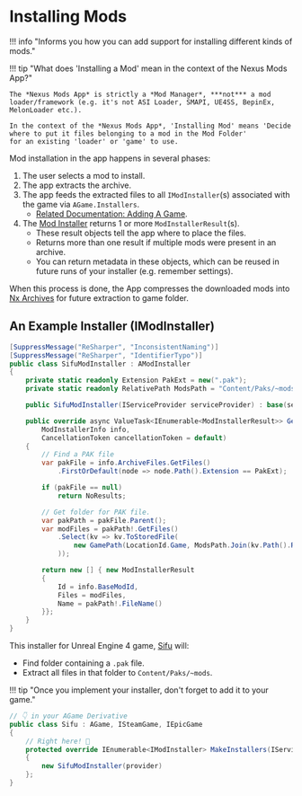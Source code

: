 # Installing Mods

!!! info "Informs you how you can add support for installing different kinds of mods."

!!! tip "What does 'Installing a Mod' mean in the context of the Nexus Mods App?"

    The *Nexus Mods App* is strictly a *Mod Manager*, ***not*** a mod loader/framework (e.g. it's not ASI Loader, SMAPI, UE4SS, BepinEx, MelonLoader etc.).

    In the context of the *Nexus Mods App*, 'Installing Mod' means 'Decide where to put it files belonging to a mod in the Mod Folder'
    for an existing 'loader' or 'game' to use.

Mod installation in the app happens in several phases:

1. The user selects a mod to install.
2. The app extracts the archive.
3. The app feeds the extracted files to all `IModInstaller`(s) associated with the game via `AGame.Installers`.
    - [Related Documentation: Adding A Game](./AddingAGame.md).
4. The [Mod Installer](#an-example-installer-imodinstaller) returns 1 or more `ModInstallerResult`(s).
    - These result objects tell the app where to place the files.
    - Returns more than one result if multiple mods were present in an archive.
    - You can return metadata in these objects, which can be reused in future runs of your installer (e.g. remember settings).

When this process is done, the App compresses the downloaded mods into [Nx Archives][nx-archive] for future
extraction to game folder.

## An Example Installer (IModInstaller)

```csharp
[SuppressMessage("ReSharper", "InconsistentNaming")]
[SuppressMessage("ReSharper", "IdentifierTypo")]
public class SifuModInstaller : AModInstaller
{
    private static readonly Extension PakExt = new(".pak");
    private static readonly RelativePath ModsPath = "Content/Paks/~mods".ToRelativePath();

    public SifuModInstaller(IServiceProvider serviceProvider) : base(serviceProvider) { }

    public override async ValueTask<IEnumerable<ModInstallerResult>> GetModsAsync(
        ModInstallerInfo info,
        CancellationToken cancellationToken = default)
    {
        // Find a PAK file
        var pakFile = info.ArchiveFiles.GetFiles()
            .FirstOrDefault(node => node.Path().Extension == PakExt);

        if (pakFile == null)
            return NoResults;

        // Get folder for PAK file.
        var pakPath = pakFile.Parent();
        var modFiles = pakPath!.GetFiles()
            .Select(kv => kv.ToStoredFile(
                new GamePath(LocationId.Game, ModsPath.Join(kv.Path().RelativeTo(pakPath!.Path())))
            ));

        return new [] { new ModInstallerResult
        {
            Id = info.BaseModId,
            Files = modFiles,
            Name = pakPath!.FileName()
        }};
    }
}
```

This installer for Unreal Engine 4 game, [Sifu][sifu] will:

- Find folder containing a `.pak` file.
- Extract all files in that folder to `Content/Paks/~mods`.

!!! tip "Once you implement your installer, don't forget to add it to your game."

```csharp
// 👇 in your AGame Derivative
public class Sifu : AGame, ISteamGame, IEpicGame
{
    // Right here! 🫰
    protected override IEnumerable<IModInstaller> MakeInstallers(IServiceProvider provider) => new[]
    {
        new SifuModInstaller(provider)
    };
}
```

[nx-archive]: https://nexus-mods.github.io/NexusMods.Archives.Nx/
[sifu]: https://www.nexusmods.com/sifu

